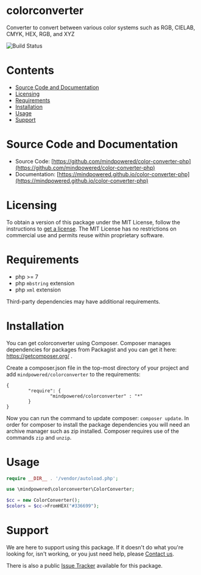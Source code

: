 
colorconverter
==============
Converter to convert between various color systems such as RGB, CIELAB, CMYK, HEX, RGB, and XYZ

![Build Status](https://mindpowered.dev/assets/images/github-badges/build-passing.svg)

Contents
========

* [Source Code and Documentation](#source-code-and-documentation)
* [Licensing](#licensing)
* [Requirements](#requirements)
* [Installation](#installation)
* [Usage](#usage)
* [Support](#support)

# Source Code and Documentation
- Source Code: [https://github.com/mindpowered/color-converter-php](https://github.com/mindpowered/color-converter-php)
- Documentation: [https://mindpowered.github.io/color-converter-php](https://mindpowered.github.io/color-converter-php)

# Licensing
To obtain a version of this package under the MIT License, follow the instructions to [get a license][purchase]. The MIT License has no restrictions on commercial use and permits reuse within proprietary software.

# Requirements
- php >= 7
- php `mbstring` extension
- php `xml` extension


Third-party dependencies may have additional requirements.

# Installation

You can get colorconverter using Composer. Composer manages dependencies for packages from Packagist and you can get it here: <https://getcomposer.org/> .

Create a composer.json file in the top-most directory of your project and add `mindpowered/colorconverter` to the requirements:
```
{
        "require": {
                "mindpowered/colorconverter" : "*"
        }
}
```
Now you can run the command to update composer: `composer update`. In order for composer to install the package dependencies you will need an archive manager such as zip installed. Composer requires use of the commands `zip` and `unzip`.


# Usage
```php
require __DIR__ . '/vendor/autoload.php';

use \mindpowered\colorconverter\ColorConverter;

$cc = new ColorConverter();
$colors = $cc->FromHEX("#336699");

```


# Support
We are here to support using this package. If it doesn't do what you're looking for, isn't working, or you just need help, please [Contact us][contact].

There is also a public [Issue Tracker][bugs] available for this package.



[bugs]: https://github.com/mindpowered/color-converter-php/issues
[contact]: https://mindpowered.dev/support.html?ref=color-converter-php/
[docs]: https://mindpowered.github.io/color-converter-php/
[licensing]: https://mindpowered.dev/?ref=color-converter-php
[purchase]: https://mindpowered.dev/purchase/
